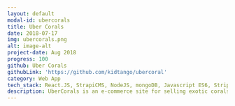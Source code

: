 ```yaml
---
layout: default
modal-id: ubercorals
title: Uber Corals
date: 2018-07-17
img: ubercorals.png
alt: image-alt
project-date: Aug 2018
progress: 100
github: Uber Corals
githubLink: 'https://github.com/kidtango/ubercoral'
category: Web App
tech_stack: React.JS, StrapiCMS, NodeJS, mongoDB, Javascript ES6, Stripe, Gestalt CSS
description: UberCorals is an e-commerce site for selling exotic corals and fish. My objective with this project is to learn and discover possible tools for developing small e-commerce web apps. My goal is to create an affordable e-commmerce solution for small business owners that are interested in reaching more clients through the online market. <br><br>The backend is powered by a content management system(CMS) called Strapi. <strong><a href="https://strapi.io/">Strapi.io</a></strong> is a modern headless CMS based on Node.JS. The CMS allows the site owner to create, update, and delete contents without relying on a technical expert that maybe cost prohabited to retain on payroll. It also provides a nice GUI for inventory management. Overall, I've learned a great deal about Strapi and the power of modern headless CMS. I look forward to creating real world solutions with this amazing tool.
---
```


